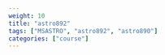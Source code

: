```yaml
---
weight: 10
title: "astro892"
tags: ["MSASTRO", "astro892", "astro890"]
categories: ["course"]
---
```

